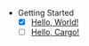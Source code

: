 - Getting Started
  - [x] [Hello, World!](./started/hello-world.md)
  - [ ] [Hello, Cargo!](./started/hello-cargo.md)
